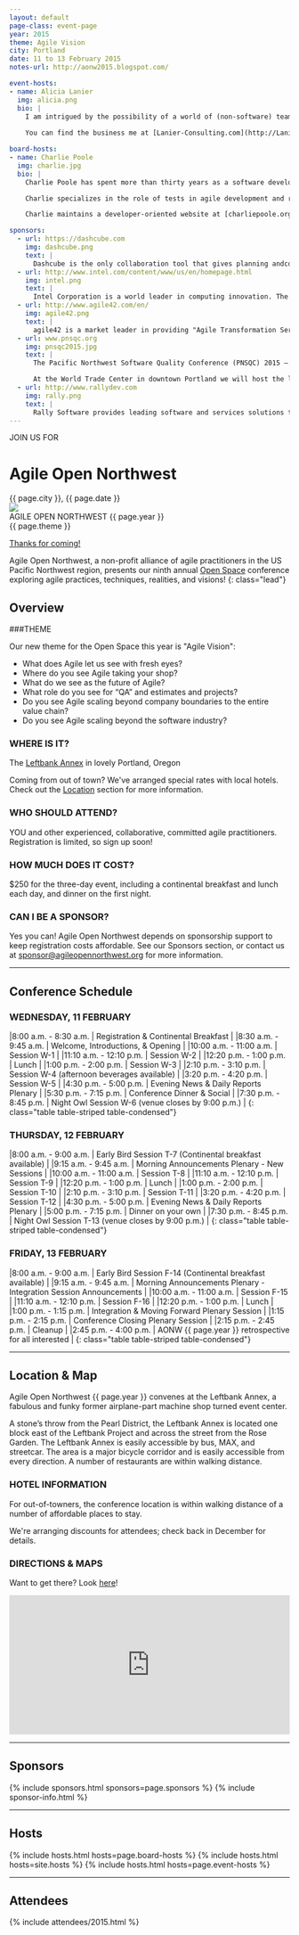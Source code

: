 ```yaml
---
layout: default
page-class: event-page
year: 2015
theme: Agile Vision
city: Portland
date: 11 to 13 February 2015
notes-url: http://aonw2015.blogspot.com/

event-hosts:
- name: Alicia Lanier
  img: alicia.png
  bio: |
    I am intrigued by the possibility of a world of (non-software) teams who understand the power of being agile, and have tools to help get them there. When I started my own company 12 years ago, I gave myself the gift to study anything that piqued my curiosity.  That gift led to my exposure to agile principles and frameworks, human systems dynamics, servant and facilitative leadership concepts, importance of retrospectives, facilitation methods, and Lean.  I help teams from municipalities and state organizations, universities, and businesses achieve big dreams and manage complex projects using these principles and tools. Many of these teams consist of engineers, planners, regulators, researchers, and others who may have otherwise never heard of agile.  Check out what is happening outside of software on the LinkedIn site [Agile Project Management (non-software)](https://www.linkedin.com/groups/Agile-Project-Management-nonsoftware-4744676/about "Agile Project Management (non-software)"). 
    
    You can find the business me at [Lanier-Consulting.com](http://Lanier-Consulting.com "Lanier Consulting").  If I am not working, I am doing one of the following: hugging and loving my family and friends, kissing baby bellies, running bare foot across a plowed field, sitting quietly in a swamp listening to woodpeckers, running fully clothed into the ocean, climbing trees, taking long walks in the mountains, or letting the cold rain of a thunderstorm hit my face

board-hosts:
- name: Charlie Poole
  img: charlie.jpg
  bio: |
    Charlie Poole has spent more than thirty years as a software developer, designer, project manager, trainer and coach. After a long career in IT for a local government agency, he has managed an independent consultancy since 1995, with clients ranging from government agencies to internet startups. Through his company, [Poole Consulting](http://pooleconsulting.com), he works with teams to help them adopt agile practices and with managers to help them understand how to work with agile teams.

    Charlie specializes in the role of tests in agile development and regularly presents workshops on topics like **Test-Driven Development** and **Communicating with Tests**. He is the primary maintainer of the open source [NUnit Test Framework](http://nunit.com), supporting cross-platform development of managed code, and the author of the [NUnitLite](http://nunitlite.com) embedded framework. He is currently working on a number of test-integration tools, including one for the Visual Studio environment.

    Charlie maintains a developer-oriented website at [charliepoole.org](http://charliepoole.org) and a blog at [nunit.com/blogs](http://nunit.com/blogs). He developed the original Agile Open Northwest website.

sponsors:
  - url: https://dashcube.com
    img: dashcube.png
    text: |
      Dashcube is the only collaboration tool that gives planning andcommunicating equal status. This means you can structure your tasks and communicate about them in the same place, at the same time, without any extra effort.
  - url: http://www.intel.com/content/www/us/en/homepage.html
    img: intel.png
    text: |
      Intel Corporation is a world leader in computing innovation. The company designs and builds the essential technologies that serve as the foundation for the world’s computing devices.
  - url: http://www.agile42.com/en/
    img: agile42.png
    text: |
      agile42 is a market leader in providing "Agile Transformation Services" to companies who want to move toward a more efficient and adaptive way of working. For many years, agile42 has supported a wide range of clients, from startups to large enterprises, in transforming their way of working. Our efficient combination of management consulting, knowledge transfer, team training and coaching on the job has developed a unique and proven approach to support our clients in realizing the benefits of an agile mindset and way of working that allows our customers to achieve outstanding results.
  - url: www.pnsqc.org
    img: pnsqc2015.jpg
    text: |
      The Pacific Northwest Software Quality Conference (PNSQC) 2015 – Brewing Software Quality October 12-14, 2015

      At the World Trade Center in downtown Portland we will host the leaders of the software quality industry, presenters from the software quality trenches, poster papers and exhibitors offering current trends and networking opportunities with colleagues and friends. The mission of PNSQC is to enable knowledge exchange to produce higher quality software. Join us at PNSQC 2015.
  - url: http://www.rallydev.com
    img: rally.png
    text: |
      Rally Software provides leading software and services solutions that drive agility. Companies work with us to accelerate innovation, improve performance, and respond to evolving customer needs. Rally Software’s SaaS platform transforms the way organizations manage the software development lifecycle by aligning software development and strategic business objectives, facilitating collaboration, and increasing transparency. Rally Software’s consulting and training services apply Agile and Lean approaches to help organizations innovate, lead, adapt, and deliver.
---    
```

<div class="attention">JOIN US FOR</div>

<h1>Agile Open Northwest</h1>
<div class="lead">{{ page.city }}, {{ page.date }}</div>

<div id="overview" class="banner cta-banner">
  <img src="/img/circle.jpg" class="background"/>
  <div class="darken"></div>
  <div class="words">
    <div class="attention">AGILE OPEN NORTHWEST {{ page.year }}</div>
    <div class="big-message">{{ page.theme }}</div>
  </div>

  <a href="https://www.eventbrite.com/e/agile-open-northwest-2015-registration-13797256967" class="btn btn-primary">Thanks for coming!</a>
</div>

Agile Open Northwest, a non-profit alliance of agile practitioners in the US Pacific Northwest region, presents our ninth annual [Open Space](/#about_open_space) conference exploring agile practices, techniques, realities, and visions!
{: class="lead"}

Overview
--------

###THEME
 
Our new theme for the Open Space this year is "Agile Vision":

 * What does Agile let us see with fresh eyes?
 * Where do you see Agile taking your shop?
 * What do we see as the future of Agile?
 * What role do you see for “QA” and estimates and projects?
 * Do you see Agile scaling beyond company boundaries to the entire value chain?
 * Do you see Agile scaling beyond the software industry?


### WHERE IS IT?

The [Leftbank Annex](http://leftbankannex.com/) in lovely Portland, Oregon

Coming from out of town? We've arranged special rates with local hotels. Check out the [Location](#location) section for more information.

### WHO SHOULD ATTEND?

YOU and other experienced, collaborative, committed agile practitioners. Registration is limited, so sign up soon!

### HOW MUCH DOES IT COST?

$250 for the three-day event, including a continental breakfast and lunch each day, and dinner on the first night.

### CAN I BE A SPONSOR?

Yes you can! Agile Open Northwest depends on sponsorship support to keep registration costs affordable. See our Sponsors section, or contact us at
[sponsor@agileopennorthwest.org](mailto:sponsor@agileopennorthwest.org) for more information.


<hr class="section"/>
<h2 id="schedule">Conference Schedule</h2>

### WEDNESDAY,  11 FEBRUARY

|8:00 a.m. - 8:30 a.m.   | Registration & Continental Breakfast |
|8:30 a.m. - 9:45 a.m.   | Welcome, Introductions, & Opening |
|10:00 a.m. - 11:00 a.m. | Session W-1 |
|11:10 a.m. - 12:10 p.m. | Session W-2 |
|12:20 p.m. - 1:00 p.m.  | Lunch  |
|1:00 p.m. - 2:00 p.m.   | Session W-3 |
|2:10 p.m. - 3:10 p.m.   |  Session W-4 (afternoon beverages available) |
|3:20 p.m. - 4:20 p.m.   | Session W-5 |
|4:30 p.m. - 5:00 p.m.   | Evening News & Daily Reports Plenary |
|5:30 p.m. - 7:15 p.m.   | Conference Dinner & Social |
|7:30 p.m. - 8:45 p.m.   | Night Owl Session W-6 (venue closes by 9:00 p.m.) |
{: class="table table-striped table-condensed"}

### THURSDAY, 12 FEBRUARY

|8:00 a.m. - 9:00 a.m.   | Early Bird Session T-7 (Continental breakfast available) |
|9:15 a.m. - 9:45 a.m.   | Morning Announcements Plenary - New Sessions |
|10:00 a.m. - 11:00 a.m. | Session T-8 |
|11:10 a.m. - 12:10 p.m. | Session T-9 |
|12:20 p.m. - 1:00 p.m.  |  Lunch |
|1:00 p.m. - 2:00 p.m.   | Session T-10 |
|2:10 p.m. - 3:10 p.m.  |  Session T-11 |
|3:20 p.m. - 4:20 p.m.   | Session T-12 |
|4:30 p.m. - 5:00 p.m.   | Evening News & Daily Reports Plenary |
|5:00 p.m. - 7:15 p.m.   | Dinner on your own |
|7:30 p.m. - 8:45 p.m.   | Night Owl Session T-13 (venue closes by 9:00 p.m.) |
{: class="table table-striped table-condensed"}

### FRIDAY, 13 FEBRUARY

|8:00 a.m. - 9:00 a.m.   | Early Bird Session F-14 (Continental breakfast available) |
|9:15 a.m. - 9:45 a.m.   | Morning Announcements Plenary - Integration Session Announcements |
|10:00 a.m. - 11:00 a.m. | Session F-15 |
|11:10 a.m. - 12:10 p.m. | Session F-16 |
|12:20 p.m. - 1:00 p.m.  |  Lunch |
|1:00 p.m. - 1:15 p.m.   | Integration & Moving Forward Plenary Session |
|1:15 p.m. - 2:15 p.m.   | Conference Closing Plenary Session |
|2:15 p.m. - 2:45 p.m.   | Cleanup |
|2:45 p.m. - 4:00 p.m.   | AONW {{ page.year }} retrospective for all interested |
{: class="table table-striped table-condensed"}


<hr class="section"/>
<h2 id="location">Location &amp; Map</h2>

Agile Open Northwest {{ page.year }} convenes at the Leftbank Annex, a fabulous and funky former airplane-part machine shop turned event center.

A stone’s throw from the Pearl District, the Leftbank Annex is located one block east of the Leftbank Project and across the street from the Rose Garden. The Leftbank Annex is easily accessible by bus, MAX, and streetcar. The area is a major bicycle corridor and is easily accessible from every direction. A number of restaurants are within walking distance.

### HOTEL INFORMATION

For out-of-towners, the conference location is within walking distance of a number of affordable places to stay.

We're arranging discounts for attendees; check back in December for details.

### DIRECTIONS &amp; MAPS

Want to get there? Look [here](http://leftbankannex.com/location/ "Getting to the Leftbank Annex")!

<iframe src="https://www.google.com/maps/embed?pb=!1m14!1m8!1m3!1d2794.79065224329!2d-122.66752930000003!3d45.5344182!3m2!1i1024!2i768!4f13.1!3m3!1m2!1s0x5495a7527362672d%3A0x4f12b8c49e94fb92!2s101+N+Weidler+St%2C+Portland%2C+OR+97227!5e0!3m2!1sen!2sus!4v1418475939591" width="100%" height="250" frameborder="0" style="border:0"></iframe>

<hr class="section"/>
<h2 id="sponsors">Sponsors</h2>

{% include sponsors.html sponsors=page.sponsors %}
{% include sponsor-info.html %}


<hr class="section"/>
<h2 id="hosts">Hosts</h2>

{% include hosts.html hosts=page.board-hosts %}
{% include hosts.html hosts=site.hosts %}
{% include hosts.html hosts=page.event-hosts %}


<hr class="section"/>
<h2 id="attendees">Attendees</h2>

{% include attendees/2015.html %}

